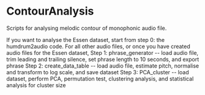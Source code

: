 # ContourAnalysis

Scripts for analysing melodic contour of monophonic audio file.

If you want to analyse the Essen dataset, start from step 0: the humdrum2audio code.
For all other audio files, or once you have created audio files for the Essen dataset,
Step 1: phrase_generator -- load audio file, trim leading and trailing silence, set phrase length to 10 seconds, and export phrase
Step 2: create_data_table -- load audio file, estimate pitch, normalise and transform to log scale, and save dataset
Step 3: PCA_cluster -- load dataset, perform PCA, permutation test, clustering analysis, and statistical analysis for cluster size
